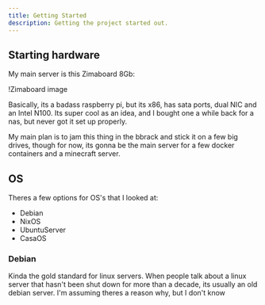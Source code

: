 ```yaml
---
title: Getting Started
description: Getting the project started out.
---
```


## Starting hardware

My main server is this Zimaboard 8Gb: 

!Zimaboard image

Basically, its a badass raspberry pi, but its x86, has sata ports, dual NIC and an Intel N100. 
Its super cool as an idea, and I bought one a while back for a nas, but never got it set up
properly.

My main plan is to jam this thing in the bbrack and stick it on a few big drives, though for now,
its gonna be the main server for a few docker containers and a minecraft server.

## OS

Theres a few options for OS's that I looked at: 
- Debian
- NixOS
- UbuntuServer
- CasaOS

### Debian
Kinda the gold standard for linux servers. When people talk about a linux server that hasn't been
shut down for more than a decade, its usually an old debian server. I'm assuming theres a reason why,
but I don't know 




